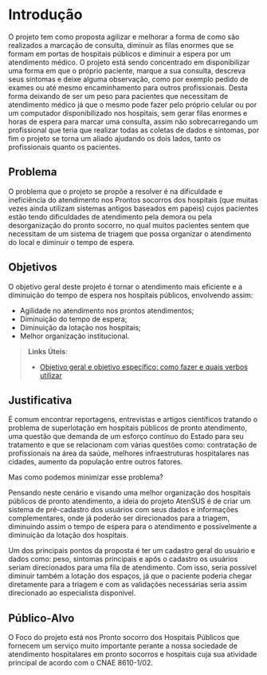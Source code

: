 # Introdução

O projeto tem como proposta agilizar e melhorar a forma de como são realizados a marcação de consulta, diminuir as filas enormes que se formam em portas de hospitais públicos e diminuir a espera por um atendimento médico. 
O projeto está sendo concentrado em disponibilizar uma forma em que o próprio paciente, marque a sua consulta, descreva seus sintomas e deixe alguma observação, como por exemplo pedido de exames ou até mesmo encaminhamento para outros profissionais. 
Desta forma deixando de ser um peso para pacientes que necessitam de atendimento médico já que o mesmo pode fazer pelo próprio celular ou por um computador disponibilizado nos hospitais, sem gerar filas enormes e horas de espera para marcar uma consulta, assim não sobrecarregando um profissional que teria que realizar todas as coletas de dados e sintomas, por fim o projeto se torna um aliado ajudando os dois lados, tanto os profissionais quanto os pacientes.


## Problema
  O problema que o projeto se propõe a resolver é na dificuldade e ineficiência do atendimento nos Prontos socorros dos hospitais (que muitas vezes ainda utilizam sistemas antigos baseados em papeis) cujos pacientes estão tendo dificuldades de atendimento pela demora ou pela desorganização do pronto socorro, no qual muitos pacientes sentem que necessitam de um sistema de triagem que possa organizar o atendimento do local e diminuir o tempo de espera. 

## Objetivos

O objetivo geral deste projeto é tornar o atendimento mais eficiente e a diminuição do tempo de espera nos hospitais públicos, envolvendo assim:

- Agilidade no atendimento nos prontos atendimentos;
- Diminuição do tempo de espera;
- Diminuição da lotação nos hospitais;
- Melhor organização institucional.

 
> **Links Úteis**:
> - [Objetivo geral e objetivo específico: como fazer e quais verbos utilizar](https://blog.mettzer.com/diferenca-entre-objetivo-geral-e-objetivo-especifico/)

## Justificativa

É comum encontrar reportagens, entrevistas e artigos científicos tratando o problema de superlotação em hospitais públicos de pronto atendimento, uma questão que demanda de um esforço contínuo do Estado para seu tratamento e que se relacionam com várias questões como:  contratação de profissionais na área da saúde, melhores infraestruturas hospitalares nas cidades, aumento da população entre outros fatores.

Mas como podemos minimizar esse problema? 

Pensando neste cenário e visando uma melhor organização dos hospitais públicos de pronto atendimento, a ideia do projeto AtenSUS é de criar um sistema de pré-cadastro dos usuários com seus dados e informações complementares, onde já poderão ser direcionados para a triagem, diminuindo assim o tempo de espera para o atendimento e possivelmente a diminuição da lotação dos hospitais. 

Um dos principais pontos da proposta é ter um cadastro geral do usuário e dados como: peso, sintomas principais e após o cadastro os usuários seriam direcionados para uma fila de atendimento. Com isso, seria possível diminuir também a lotação dos espaços, já que o paciente poderia chegar diretamente para a triagem e com as validações necessárias seria assim direcionado ao especialista disponível. 


## Público-Alvo
  O Foco do projeto está nos Pronto socorro dos Hospitais Públicos que fornecem um serviço muito importante perante a nossa sociedade de atendimento hospitalares em pronto socorros e hospitais cuja sua atividade principal de acordo com o CNAE 8610-1/02.
